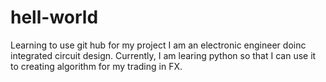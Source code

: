# hell-world
Learning to use git hub for my project
I am an electronic engineer doinc integrated circuit design.  Currently, I am learing python so that I can use it to creating algorithm for my trading in FX.
